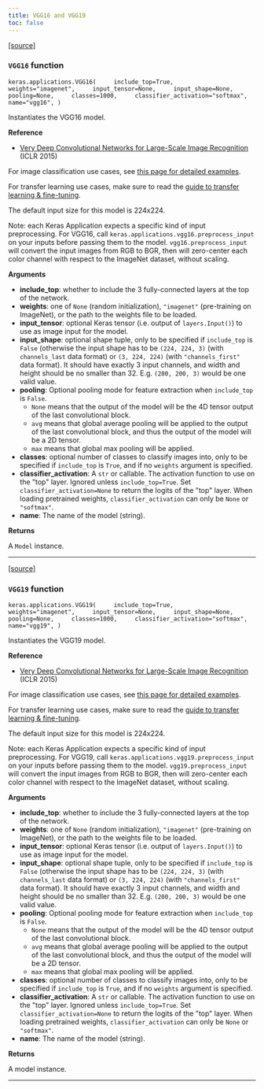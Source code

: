 ```yaml
---
title: VGG16 and VGG19
toc: false
---
```


[\[source\]](https://github.com/keras-team/keras/tree/v3.6.0/keras/src/applications/vgg16.py#L20)

### `VGG16` function

`keras.applications.VGG16(     include_top=True,     weights="imagenet",     input_tensor=None,     input_shape=None,     pooling=None,     classes=1000,     classifier_activation="softmax",     name="vgg16", )`

Instantiates the VGG16 model.

**Reference**

- [Very Deep Convolutional Networks for Large-Scale Image Recognition](https://arxiv.org/abs/1409.1556) (ICLR 2015)

For image classification use cases, see [this page for detailed examples](https://keras.io/api/applications/#usage-examples-for-image-classification-models).

For transfer learning use cases, make sure to read the [guide to transfer learning & fine-tuning](https://keras.io/guides/transfer_learning/).

The default input size for this model is 224x224.

Note: each Keras Application expects a specific kind of input preprocessing. For VGG16, call `keras.applications.vgg16.preprocess_input` on your inputs before passing them to the model. `vgg16.preprocess_input` will convert the input images from RGB to BGR, then will zero-center each color channel with respect to the ImageNet dataset, without scaling.

**Arguments**

- **include_top**: whether to include the 3 fully-connected layers at the top of the network.
- **weights**: one of `None` (random initialization), `"imagenet"` (pre-training on ImageNet), or the path to the weights file to be loaded.
- **input_tensor**: optional Keras tensor (i.e. output of `layers.Input()`) to use as image input for the model.
- **input_shape**: optional shape tuple, only to be specified if `include_top` is `False` (otherwise the input shape has to be `(224, 224, 3)` (with `channels_last` data format) or `(3, 224, 224)` (with `"channels_first"` data format). It should have exactly 3 input channels, and width and height should be no smaller than 32. E.g. `(200, 200, 3)` would be one valid value.
- **pooling**: Optional pooling mode for feature extraction when `include_top` is `False`.
  - `None` means that the output of the model will be the 4D tensor output of the last convolutional block.
  - `avg` means that global average pooling will be applied to the output of the last convolutional block, and thus the output of the model will be a 2D tensor.
  - `max` means that global max pooling will be applied.
- **classes**: optional number of classes to classify images into, only to be specified if `include_top` is `True`, and if no `weights` argument is specified.
- **classifier_activation**: A `str` or callable. The activation function to use on the "top" layer. Ignored unless `include_top=True`. Set `classifier_activation=None` to return the logits of the "top" layer. When loading pretrained weights, `classifier_activation` can only be `None` or `"softmax"`.
- **name**: The name of the model (string).

**Returns**

A `Model` instance.

---

[\[source\]](https://github.com/keras-team/keras/tree/v3.6.0/keras/src/applications/vgg19.py#L20)

### `VGG19` function

`keras.applications.VGG19(     include_top=True,     weights="imagenet",     input_tensor=None,     input_shape=None,     pooling=None,     classes=1000,     classifier_activation="softmax",     name="vgg19", )`

Instantiates the VGG19 model.

**Reference**

- [Very Deep Convolutional Networks for Large-Scale Image Recognition](https://arxiv.org/abs/1409.1556) (ICLR 2015)

For image classification use cases, see [this page for detailed examples](https://keras.io/api/applications/#usage-examples-for-image-classification-models).

For transfer learning use cases, make sure to read the [guide to transfer learning & fine-tuning](https://keras.io/guides/transfer_learning/).

The default input size for this model is 224x224.

Note: each Keras Application expects a specific kind of input preprocessing. For VGG19, call `keras.applications.vgg19.preprocess_input` on your inputs before passing them to the model. `vgg19.preprocess_input` will convert the input images from RGB to BGR, then will zero-center each color channel with respect to the ImageNet dataset, without scaling.

**Arguments**

- **include_top**: whether to include the 3 fully-connected layers at the top of the network.
- **weights**: one of `None` (random initialization), `"imagenet"` (pre-training on ImageNet), or the path to the weights file to be loaded.
- **input_tensor**: optional Keras tensor (i.e. output of `layers.Input()`) to use as image input for the model.
- **input_shape**: optional shape tuple, only to be specified if `include_top` is `False` (otherwise the input shape has to be `(224, 224, 3)` (with `channels_last` data format) or `(3, 224, 224)` (with `"channels_first"` data format). It should have exactly 3 input channels, and width and height should be no smaller than 32. E.g. `(200, 200, 3)` would be one valid value.
- **pooling**: Optional pooling mode for feature extraction when `include_top` is `False`.
  - `None` means that the output of the model will be the 4D tensor output of the last convolutional block.
  - `avg` means that global average pooling will be applied to the output of the last convolutional block, and thus the output of the model will be a 2D tensor.
  - `max` means that global max pooling will be applied.
- **classes**: optional number of classes to classify images into, only to be specified if `include_top` is `True`, and if no `weights` argument is specified.
- **classifier_activation**: A `str` or callable. The activation function to use on the "top" layer. Ignored unless `include_top=True`. Set `classifier_activation=None` to return the logits of the "top" layer. When loading pretrained weights, `classifier_activation` can only be `None` or `"softmax"`.
- **name**: The name of the model (string).

**Returns**

A model instance.

---
